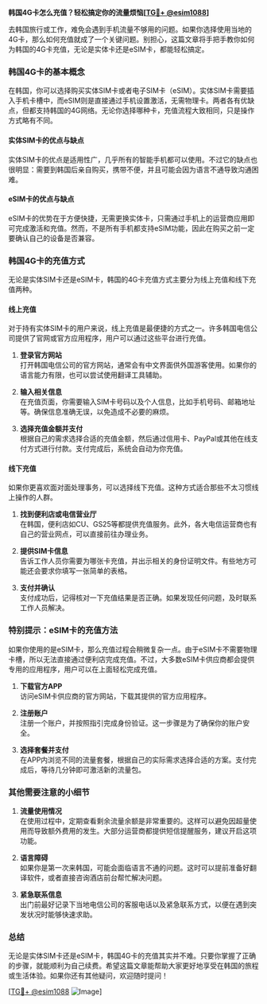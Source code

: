 **韩国4G卡怎么充值？轻松搞定你的流量烦恼[[TG💪+ @esim1088](https://t.me/s/esim1088)]**

去韩国旅行或工作，难免会遇到手机流量不够用的问题。如果你选择使用当地的4G卡，那么如何充值就成了一个关键问题。别担心，这篇文章将手把手教你如何为韩国的4G卡充值，无论是实体卡还是eSIM卡，都能轻松搞定。

### 韩国4G卡的基本概念

在韩国，你可以选择购买实体SIM卡或者电子SIM卡（eSIM）。实体SIM卡需要插入手机卡槽中，而eSIM则是直接通过手机设置激活，无需物理卡。两者各有优缺点，但都支持韩国的4G网络。无论你选择哪种卡，充值流程大致相同，只是操作方式略有不同。

#### 实体SIM卡的优点与缺点

实体SIM卡的优点是适用性广，几乎所有的智能手机都可以使用。不过它的缺点也很明显：需要到韩国后亲自购买，携带不便，并且可能会因为语言不通导致沟通困难。

#### eSIM卡的优点与缺点

eSIM卡的优势在于方便快捷，无需更换实体卡，只需通过手机上的运营商应用即可完成激活和充值。然而，不是所有手机都支持eSIM功能，因此在购买之前一定要确认自己的设备是否兼容。

### 韩国4G卡的充值方式

无论是实体SIM卡还是eSIM卡，韩国的4G卡充值方式主要分为线上充值和线下充值两种。

#### 线上充值

对于持有实体SIM卡的用户来说，线上充值是最便捷的方式之一。许多韩国电信公司提供了官网或官方应用程序，用户可以通过这些平台进行充值。

1. **登录官方网站**  
   打开韩国电信公司的官方网站，通常会有中文界面供外国游客使用。如果你的语言能力有限，也可以尝试使用翻译工具辅助。

2. **输入相关信息**  
   在充值页面，你需要输入SIM卡号码以及个人信息，比如手机号码、邮箱地址等。确保信息准确无误，以免造成不必要的麻烦。

3. **选择充值金额并支付**  
   根据自己的需求选择合适的充值金额，然后通过信用卡、PayPal或其他在线支付方式进行付款。支付完成后，系统会自动为你充值。

#### 线下充值

如果你更喜欢面对面处理事务，可以选择线下充值。这种方式适合那些不太习惯线上操作的人群。

1. **找到便利店或电信营业厅**  
   在韩国，便利店如CU、GS25等都提供充值服务。此外，各大电信运营商也有自己的营业网点，可以直接前往办理业务。

2. **提供SIM卡信息**  
   告诉工作人员你需要为哪张卡充值，并出示相关的身份证明文件。有些地方可能还会要求你填写一张简单的表格。

3. **支付并确认**  
   支付成功后，记得核对一下充值结果是否正确。如果发现任何问题，及时联系工作人员解决。

### 特别提示：eSIM卡的充值方法

如果你使用的是eSIM卡，那么充值过程会稍微复杂一点。由于eSIM卡不需要物理卡槽，所以无法直接通过便利店完成充值。不过，大多数eSIM卡供应商都会提供专用的应用程序，用户可以在上面轻松完成充值。

1. **下载官方APP**  
   访问eSIM卡供应商的官方网站，下载其提供的官方应用程序。

2. **注册账户**  
   注册一个账户，并按照指引完成身份验证。这一步骤是为了确保你的账户安全。

3. **选择套餐并支付**  
   在APP内浏览不同的流量套餐，根据自己的实际需求选择合适的方案。支付完成后，等待几分钟即可激活新的流量包。

### 其他需要注意的小细节

1. **流量使用情况**  
   在使用过程中，定期查看剩余流量余额是非常重要的。这样可以避免因超量使用而导致额外费用的发生。大部分运营商都提供短信提醒服务，建议开启这项功能。

2. **语言障碍**  
   如果你是第一次来韩国，可能会面临语言不通的问题。这时可以提前准备好翻译软件，或者直接咨询酒店前台帮忙解决问题。

3. **紧急联系信息**  
   出门前最好记录下当地电信公司的客服电话以及紧急联系方式，以便在遇到突发状况时能够快速求助。

### 总结

无论是实体SIM卡还是eSIM卡，韩国4G卡的充值其实并不难。只要你掌握了正确的步骤，就能顺利为自己续费。希望这篇文章能帮助大家更好地享受在韩国的旅程或生活体验。如果你还有其他疑问，欢迎随时提问！

[[TG💪+ @esim1088](https://t.me/s/esim1088) ![Image](https://i.postimg.cc/4NQfJmqS/Snipaste-2025-05-13-00-14-12.png)]